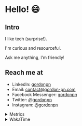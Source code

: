 # Hello! 😄

## Intro

I like tech (surprise!).

I'm curious and resourceful.

Ask me anything, I'm friendly!

## Reach me at

- LinkedIn: [gordonpn](https://www.linkedin.com/in/gordonpn/)
- Email: [contact@gordon-pn.com](mailto:contact@gordon-pn.com)
- Facebook Messenger: [gordonpn](https://www.messenger.com/t/Gordonpn)
- Twitter: [@gordonpn](https://twitter.com/Gordonpn)
- Instagram: [@gordonpn](https://www.instagram.com/gordonpn/)

<details>
  <summary>Metrics</summary>

  <img align="center" src="https://github.com/gordonpn/gordonpn/blob/master/github-metrics.svg" alt="GitHub Metrics">

</details>

<details>
  <summary>WakaTime</summary>

  <!--START_SECTION:waka-->
📊 **This Week I Spent My Time On** 

```text
💬 Programming Languages: 
Java                     3 hrs 43 mins       ██████████░░░░░░░░░░░░░░░   41.79 % 
TypeScript               2 hrs 42 mins       ████████░░░░░░░░░░░░░░░░░   30.25 % 
Brazil Dependency Config 1 hr 7 mins         ███░░░░░░░░░░░░░░░░░░░░░░   12.68 % 
XML                      45 mins             ██░░░░░░░░░░░░░░░░░░░░░░░   08.56 % 
Properties               13 mins             █░░░░░░░░░░░░░░░░░░░░░░░░   02.57 % 

🔥 Editors: 
IntelliJ IDEA            8 hrs 54 mins       █████████████████████████   99.77 % 
VS Code                  1 min               ░░░░░░░░░░░░░░░░░░░░░░░░░   00.23 % 
```


 Last Updated on 10/08/2024 10:21:26 UTC
<!--END_SECTION:waka-->
</details>
